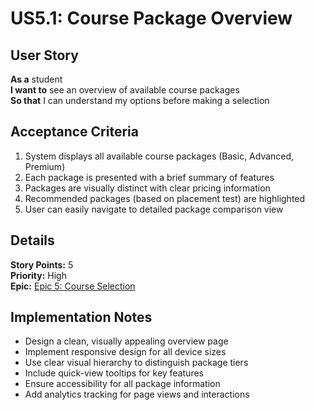 # US5.1: Course Package Overview

## User Story

**As a** student  
**I want to** see an overview of available course packages  
**So that** I can understand my options before making a selection

## Acceptance Criteria

1. System displays all available course packages (Basic, Advanced, Premium)
2. Each package is presented with a brief summary of features
3. Packages are visually distinct with clear pricing information
4. Recommended packages (based on placement test) are highlighted
5. User can easily navigate to detailed package comparison view

## Details

**Story Points:** 5  
**Priority:** High  
**Epic:** [Epic 5: Course Selection](./README.md)

## Implementation Notes

- Design a clean, visually appealing overview page
- Implement responsive design for all device sizes
- Use clear visual hierarchy to distinguish package tiers
- Include quick-view tooltips for key features
- Ensure accessibility for all package information
- Add analytics tracking for page views and interactions

